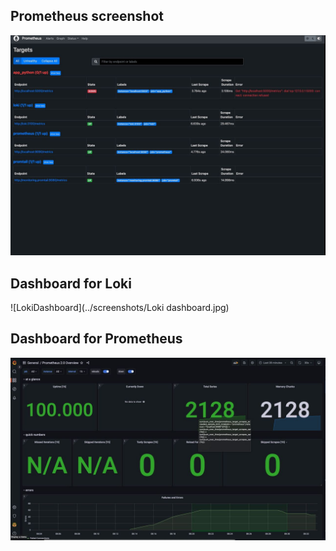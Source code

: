 ## Prometheus screenshot

![PromotheusScreenshot](../screenshots/prometheus-dashboard.jpg)

## Dashboard for Loki

![LokiDashboard](../screenshots/Loki dashboard.jpg)

## Dashboard for Prometheus

![PrometheusDashboard](../screenshots/graphana-prometheus-dashboard.jpg)

